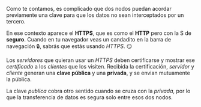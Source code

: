 Como te contamos, es complicado que dos nodos puedan acordar previamente una clave para que los datos no sean interceptados por un tercero.

En ese contexto aparece el **HTTPS**, que es como el **HTTP** pero con la S de **seguro**. Cuando en tu navegador veas un candadito en la barra de navegación :lock:, sabrás que estás usando _HTTPS_. :smirk:

Los _servidores_ que quieran usar un _HTTPS_ deben certificarse y mostrar ese _certificado_ a los _clientes_ que los visiten. Recibida la certificación, _servidor_ y _cliente_ generan una **clave pública** y una **privada**, y se envian mutuamente la pública.

La clave _publica_ cobra otro sentido cuando se cruza con la _privada_, por lo que la transferencia de datos es segura solo entre esos dos nodos.
